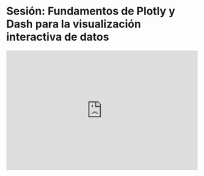<h1>Sesión: Fundamentos de Plotly y Dash para la visualización interactiva de datos</h1>
<iframe width="100%" height="315" src="https://www.youtube.com/embed/MB5ERozMGMc" title="YouTube video player" frameborder="0" allow="accelerometer; autoplay; clipboard-write; encrypted-media; gyroscope; picture-in-picture" allowfullscreen></iframe>